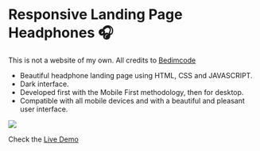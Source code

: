 # Responsive Landing Page Headphones 🎧

This is not a website of my own. All credits to [Bedimcode](https://www.youtube.com/c/Bedimcode)

- Beautiful headphone landing page using HTML, CSS and JAVASCRIPT.
- Dark interface.
- Developed first with the Mobile First methodology, then for desktop.
- Compatible with all mobile devices and with a beautiful and pleasant user interface.

![](/preview.png)



Check the [Live Demo](https://facundo-martin.github.io/Responsive-Landing-page/)
